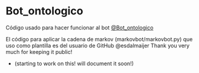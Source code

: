 # Bot_ontologico

Código usado para hacer funcionar al bot [@Bot_ontologico](https://twitter.com/Bot_ontologico)


El código para aplicar la cadena de markov (markovbot/markovbot.py) que uso como plantilla es del usuario de GitHub @esdalmaijer
Thank you very much for keeping it public!

* (starting to work on this! will document it soon!)

